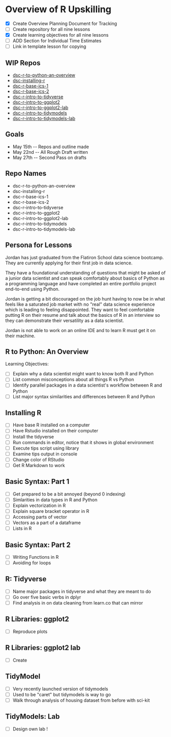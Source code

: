 # Overview of R Upskilling 

* [X] Create Overview Planning Document for Tracking 
* [ ] Create repository for all nine lessons 
* [X] Create learning objectives for all nine lessons
* [ ] ADD Section for Individual Time Estimates 
* [ ] Link in template lesson for copying 

## WIP Repos 

* [dsc-r-to-python-an-overview](https://github.com/learn-co-curriculum/dsc-r-to-python-an-overview)
* [dsc-installing-r](https://github.com/learn-co-curriculum/dsc-installing-r)
* [dsc-r-base-ics-1](https://github.com/learn-co-curriculum/dsc-r-base-ics-1)
* [dsc-r-base-ics-2](https://github.com/learn-co-curriculum/dsc-r-base-ics-2)
* [dsc-r-intro-to-tidyverse](https://github.com/learn-co-curriculum/dsc-r-intro-to-tidyverse)
* [dsc-r-intro-to-ggplot2](https://github.com/learn-co-curriculum/dsc-r-intro-to-ggplot2)
* [dsc-r-intro-to-ggplot2-lab](https://github.com/learn-co-curriculum/dsc-r-intro-to-ggplot2-lab)
* [dsc-r-intro-to-tidymodels](https://github.com/learn-co-curriculum/dsc-r-intro-to-tidymodels)
* [dsc-r-intro-to-tidymodels-lab](https://github.com/learn-co-curriculum/dsc-r-intro-to-tidymodels-lab)

## Goals 

* May 15th -- Repos and outline made
* May 22nd -- All Rough Draft written 
* May 27th -- Second Pass on drafts  

## Repo Names

* dsc-r-to-python-an-overview
* dsc-installing-r
* dsc-r-base-ics-1
* dsc-r-base-ics-2
* dsc-r-intro-to-tidyverse
* dsc-r-intro-to-ggplot2
* dsc-r-intro-to-ggplot2-lab
* dsc-r-intro-to-tidymodels
* dsc-r-intro-to-tidymodels-lab 

## Persona for Lessons

Jordan has just graduated from the Flatiron School data science bootcamp.
They are currently applying for their first job in data science.

They have a foundational understanding of questions that might be asked of a junior data scientist and can speak comfortably about basics of Python as a programming language and have completed an entire portfolio project end-to-end using Python. 

Jordan is getting a bit discouraged on the job hunt having to now be in what feels like a saturated job market with no "real" data science experience which is leading to feeling disappointed. 
They want to feel comfortable putting R on their resume and talk about the basics of R in an interview so they can demonstrate their versatility as a data scientist. 

Jordan is not able to work on an online IDE and to learn R must get it on their machine.


## R to Python: An Overview

Learning Objectives:

* [ ] Explain why a data scientist might want to know both R and Python 
* [ ] List common misconceptions about all things R vs Python
* [ ] Identify parallel packages in a data scientist's workflow between R and Python
* [ ] List major syntax similarities and differences between R and Python  

## Installing R 

* [ ] Have base R installed on a computer
* [ ] Have Rstudio installed on their computer
* [ ] Install the tidyverse 
* [ ] Run commands in editor, notice that it shows in global environment 
* [ ] Execute tips script using library 
* [ ] Examine tips output in console 
* [ ] Change color of RStudio 
* [ ] Get R Markdown to work 

## Basic Syntax: Part 1 

* [ ] Get prepared to be a bit annoyed (beyond 0 indexing) 
* [ ] Simlarities in data types in R and Python
* [ ] Explain vectorization in R 
* [ ] Explain square bracket operator in R 
* [ ] Accessing parts of vector
* [ ] Vectors as a part of a dataframe 
* [ ] Lists in R 

## Basic Syntax: Part 2

* [ ] Writing Functions in R 
* [ ] Avoiding for loops 

## R: Tidyverse 

* [ ] Name major packages in tidyverse and what they are meant to do 
* [ ] Go over five basic verbs in dplyr 
* [ ] Find analysis in on data cleaning from learn.co that can mirror 

## R Libraries: ggplot2

* [ ] Reproduce plots 

## R Libraries: ggplot2 lab

* [ ] Create


## TidyModel 

* [ ] Very recently launched version of tidymodels 
* [ ] Used to be "caret" but tidymodels is way to go
* [ ] Walk through analysis of housing dataset from before with sci-kit 

## TidyModels: Lab 

* [ ] Design own lab !







